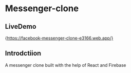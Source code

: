 # Messenger-clone

## LiveDemo
{https://facebook-messenger-clone-e3166.web.app/}

## Introdctiion
A messenger clone built with the help of React and Firebase 
